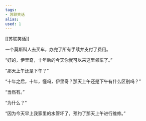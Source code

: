 ```yaml
---
tags: 
- 苏联笑话 
alias:
used: 1
---
```

[[苏联笑话]]

一个莫斯科人去买车，办完了所有手续并支付了费用。

“好的，伊里奇，十年后的今天你就可以来这里领车了。”

“那天上午还是下午？”

“十年之后，十年，懂吗，伊里奇？那天上午还是下午有什么区别吗？”

“当然有。”

“为什么？”

“因为今天早上我家里的水管坏了，预约了那天上午进行维修。” 

